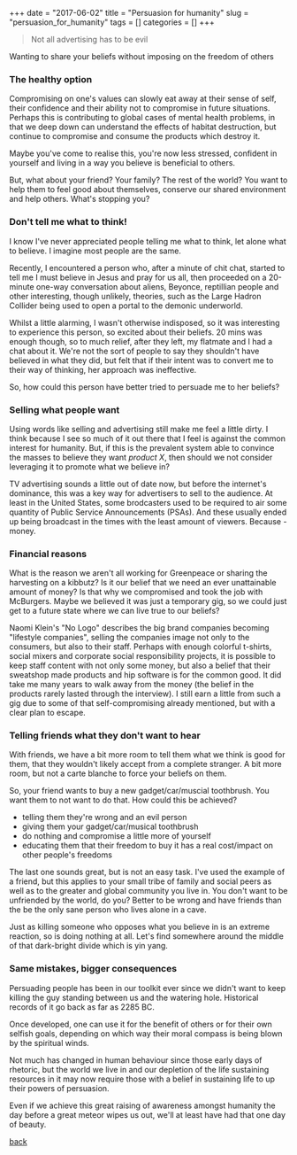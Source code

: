 +++ 
date = "2017-06-02"
title = "Persuasion for humanity"
slug = "persuasion_for_humanity" 
tags = []
categories = []
+++


> Not all advertising has to be evil 

Wanting to share your beliefs without imposing on the freedom of others

### The healthy option

Compromising on one's values can slowly eat away at their sense of self, their confidence and their ability not to compromise in future situations. Perhaps this is contributing to global cases of mental health problems, in that we deep down can understand the effects of habitat destruction, but continue to compromise and consume the products which destroy it.

Maybe you've come to realise this, you're now less stressed, confident in yourself and living in a way you believe is beneficial to others. 

But, what about your friend? Your family? The rest of the world? You want to help them to feel good about themselves, conserve our shared environment and help others. What's stopping you?

### Don't tell me what to think!

I know I've never appreciated people telling me what to think, let alone what to believe. I imagine most people are the same.

Recently, I encountered a person who, after a minute of chit chat, started to tell me I must believe in Jesus and pray for us all, then proceeded on a 20-minute one-way conversation about aliens, Beyonce, reptillian people and other interesting, though unlikely, theories, such as the Large Hadron Collider being used to open a portal to the demonic underworld. 

Whilst a little alarming, I wasn't otherwise indisposed, so it was interesting to experience this person, so excited about their beliefs. 20 mins was enough though, so to much relief, after they left, my flatmate and I had a chat about it. We're not the sort of people to say they shouldn't have believed in what they did, but felt that if their intent was to convert me to their way of thinking, her approach was ineffective.

So, how could this person have better tried to persuade me to her beliefs?

### Selling what people want

Using words like selling and advertising still make me feel a little dirty. I think because I see so much of it out there that I feel is against the common interest for humanity. But, if this is the prevalent system able to convince the masses to believe they want *product X*, then should we not consider leveraging it to promote what we believe in?

TV advertising sounds a little out of date now, but before the internet's dominance, this was a key way for advertisers to sell to the audience. At least in the United States, some brodcasters used to be required to air some quantity of Public Service Announcements (PSAs). And these usually ended up being broadcast in the times with the least amount of viewers. Because - money.

### Financial reasons

What is the reason we aren't all working for Greenpeace or sharing the harvesting on a kibbutz? Is it our belief that we need an ever unattainable amount of money? Is that why we compromised and took the job with McBurgers. Maybe we believed it was just a temporary gig, so we could just get to a future state where we can live true to our beliefs? 

Naomi Klein's "No Logo" describes the big brand companies becoming "lifestyle companies", selling the companies image not only to the consumers, but also to their staff. Perhaps with enough colorful t-shirts, social mixers and corporate social responsibility projects, it is possible to keep staff content with not only some money, but also a belief that their sweatshop made products and hip software is for the common good. It did take me many years to walk away from the money (the belief in the products rarely lasted through the interview). I still earn a little from such a gig due to some of that self-compromising already mentioned, but with a clear plan to escape.

### Telling friends what they don't want to hear

With friends, we have a bit more room to tell them what we think is good for them, that they wouldn't likely accept from a complete stranger. A bit more room, but not a carte blanche to force your beliefs on them.

So, your friend wants to buy a new gadget/car/muscial toothbrush. You want them to not want to do that. How could this be achieved?

 - telling them they're wrong and an evil person
 - giving them your gadget/car/musical toothbrush
 - do nothing and compromise a little more of yourself
 - educating them that their freedom to buy it has a real cost/impact on other people's freedoms

The last one sounds great, but is not an easy task. I've used the example of a friend, but this applies to your small tribe of family and social peers as well as to the greater and global community you live in. You don't want to be unfriended by the world, do you? Better to be wrong and have friends than the be the only sane person who lives alone in a cave.

Just as killing someone who opposes what you believe in is an extreme reaction, so is doing nothing at all. Let's find somewhere around the middle of that dark-bright divide which is yin yang. 

### Same mistakes, bigger consequences

Persuading people has been in our toolkit ever since we didn't want to keep killing the guy standing between us and the watering hole. Historical records of it go back as far as 2285 BC. 

Once developed, one can use it for the benefit of others or for their own selfish goals, depending on which way their moral compass is being blown by the spiritual winds.

Not much has changed in human behaviour since those early days of rhetoric, but the world we live in and our depletion of the life sustaining resources in it may now require those with a belief in sustaining life to up their powers of persuasion.

Even if we achieve this great raising of awareness amongst humanity the day before a great meteor wipes us out, we'll at least have had that one day of beauty.


[back](/)
